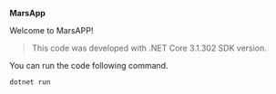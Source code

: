 **MarsApp**

Welcome to MarsAPP!

> This code was developed with .NET Core 3.1.302 SDK version.

You can run the code following command.

`dotnet run`